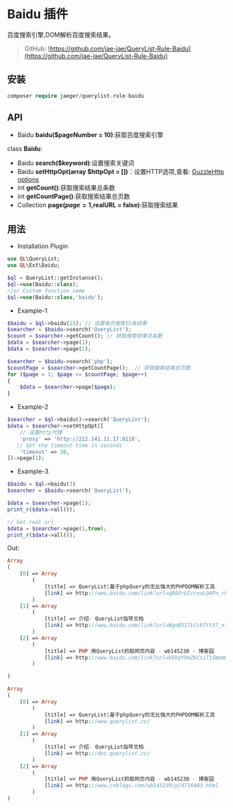 # Baidu 插件



百度搜索引擎,DOM解析百度搜索结果。

> GitHub: [https://github.com/jae-jae/QueryList-Rule-Baidu](https://github.com/jae-jae/QueryList-Rule-Baidu)

## 安装
```php
composer require jaeger/querylist-rule-baidu
```

## API
- Baidu **baidu($pageNumber = 10)**:获取百度搜索引擎

class **Baidu**:
- Baidu **search($keyword)**:设置搜索关键词
- Baidu **setHttpOpt(array $httpOpt = [])**：设置HTTP选项,查看: [GuzzleHttp options](http://docs.guzzlephp.org/en/stable/request-options.html)
- int **getCount()**:获取搜索结果总条数
- int **getCountPage()**:获取搜索结果总页数
- Collection **page($page = 1,$realURL = false)**:获取搜索结果

## 用法
- Installation Plugin

```php
use QL\QueryList;
use QL\Ext\Baidu;

$ql = QueryList::getInstance();
$ql->use(Baidu::class);
//or Custom function name
$ql->use(Baidu::class,'baidu');
```
- Example-1

```php
$baidu = $ql->baidu(15); // 设置每页搜索15条结果
$searcher = $baidu->search('QueryList');
$count = $searcher->getCount(); // 获取搜索结果总条数
$data = $searcher->page(1);
$data = $searcher->page(2);

$searcher = $baidu->search('php');
$countPage = $searcher->getCountPage();  // 获取搜索结果总页数
for ($page = 1; $page <= $countPage; $page++)
{
    $data = $searcher->page($page);
}
```

- Example-2

```php
$searcher = $ql->baidu()->search('QueryList');
$data = $searcher->setHttpOpt([
    // 设置http代理
    'proxy' => 'http://222.141.11.17:8118',
   // Set the timeout time in seconds
    'timeout' => 30,
])->page(1);
```

- Example-3

```php
$baidu = $ql->baidu(3)
$searcher = $baidu->search('QueryList');

$data = $searcher->page(1);
print_r($data->all());

// Get real url
$data = $searcher->page(1,true);
print_r($data->all());
```
Out:

```php
Array
(
    [0] => Array
        (
            [title] => QueryList|基于phpQuery的无比强大的PHPDOM解析工具
            [link] => http://www.baidu.com/link?url=qRAXrUIcrxuLQ4Pn_rL25HvpDwugxgLkmwB74wTBuLflWaDTNY1d27gdxMwddbfn
        )
    [1] => Array
        (
            [title] => 介绍- QueryList指导文档
            [link] => http://www.baidu.com/link?url=NgoB517LCcb7tt37_x74uF0N-8pfhSemhA5qoB0SHf8HY9P_MwKbN80nf9zvd3V5
        )
    [2] => Array
        (
            [title] => PHP 用QueryList抓取网页内容 - wb145230 - 博客园
            [link] => http://www.baidu.com/link?url=kDkpY9eZ6CsiT1SWomRWEYPauHseHn2FseSdPnsOoulWCkD3DK6QMT75urFGHLyeG_M9yTD0BCm-s5jGQRi_S_
        )

)

Array
(
    [0] => Array
        (
            [title] => QueryList|基于phpQuery的无比强大的PHPDOM解析工具
            [link] => http://www.querylist.cc/
        )
    [1] => Array
        (
            [title] => 介绍- QueryList指导文档
            [link] => http://doc.querylist.cc/
        )
    [2] => Array
        (
            [title] => PHP 用QueryList抓取网页内容 - wb145230 - 博客园
            [link] => http://www.cnblogs.com/wb145230/p/4716403.html
        )
)

```
